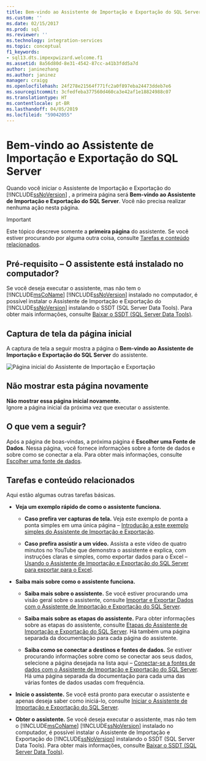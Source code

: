 ```yaml
---
title: Bem-vindo ao Assistente de Importação e Exportação do SQL Server | Microsoft Docs
ms.custom: ''
ms.date: 02/15/2017
ms.prod: sql
ms.reviewer: ''
ms.technology: integration-services
ms.topic: conceptual
f1_keywords:
- sql13.dts.impexpwizard.welcome.f1
ms.assetid: 8a56d80d-8e31-4542-87cc-a41b3fdd5a7d
author: janinezhang
ms.author: janinez
manager: craigg
ms.openlocfilehash: 24f278e21564f771fc2a0f897eba24473ddeb7e6
ms.sourcegitcommit: 3cfedfeba377560d460ca3e42af1e18824988c07
ms.translationtype: HT
ms.contentlocale: pt-BR
ms.lasthandoff: 04/05/2019
ms.locfileid: "59042055"
---
```

# <a name="welcome-to-sql-server-import-and-export-wizard"></a>Bem-vindo ao Assistente de Importação e Exportação do SQL Server
  Quando você iniciar o Assistente de Importação e Exportação do [!INCLUDE[ssNoVersion](../../includes/ssnoversion-md.md)] , a primeira página será **Bem-vindo ao Assistente de Importação e Exportação do SQL Server**. Você não precisa realizar nenhuma ação nesta página.

> [!IMPORTANT]
> Este tópico descreve somente a **primeira página** do assistente. Se você estiver procurando por alguma outra coisa, consulte [Tarefas e conteúdo relacionados](#related).

## <a name="prerequisite---is-the-wizard-installed-on-your-computer"></a>Pré-requisito – O assistente está instalado no computador?

Se você deseja executar o assistente, mas não tem o [!INCLUDE[msCoName](../../includes/msconame-md.md)] [!INCLUDE[ssNoVersion](../../includes/ssnoversion-md.md)] instalado no computador, é possível instalar o Assistente de Importação e Exportação do [!INCLUDE[ssNoVersion](../../includes/ssnoversion-md.md)] instalando o SSDT (SQL Server Data Tools). Para obter mais informações, consulte [Baixar o SSDT (SQL Server Data Tools)](../../ssdt/download-sql-server-data-tools-ssdt.md).

## <a name="screen-shot-of-the-welcome-page"></a>Captura de tela da página inicial  
A captura de tela a seguir mostra a página o **Bem-vindo ao Assistente de Importação e Exportação do SQL Server** do assistente.  
  
![Página inicial do Assistente de Importação e Exportação](../../integration-services/import-export-data/media/welcome.png "Página inicial do Assistente de Importação e Exportação")  

## <a name="dont-show-this-page-again"></a>Não mostrar esta página novamente  
**Não mostrar essa página inicial novamente.**  
 Ignore a página inicial da próxima vez que executar o assistente.  
  
## <a name="whats-next"></a>O que vem a seguir?  
 Após a página de boas-vindas, a próxima página é **Escolher uma Fonte de Dados**. Nessa página, você fornece informações sobre a fonte de dados e sobre como se conectar a ela. Para obter mais informações, consulte [Escolher uma fonte de dados](../../integration-services/import-export-data/choose-a-data-source-sql-server-import-and-export-wizard.md).

## <a name="related"></a> Tarefas e conteúdo relacionados  
 Aqui estão algumas outras tarefas básicas.
-   **Veja um exemplo rápido de como o assistente funciona.**

    -   **Caso prefira ver capturas de tela.** Veja este exemplo de ponta a ponta simples em uma única página – [Introdução a este exemplo simples do Assistente de Importação e Exportação](../../integration-services/import-export-data/get-started-with-this-simple-example-of-the-import-and-export-wizard.md).

    -   **Caso prefira assistir a um vídeo.** Assista a este vídeo de quatro minutos no YouTube que demonstra o assistente e explica, com instruções claras e simples, como exportar dados para o Excel – [Usando o Assistente de Importação e Exportação do SQL Server para exportar para o Excel](https://go.microsoft.com/fwlink/?linkid=829049).

-   **Saiba mais sobre como o assistente funciona.**

    -   **Saiba mais sobre o assistente.** Se você estiver procurando uma visão geral sobre o assistente, consulte [Importar e Exportar Dados com o Assistente de Importação e Exportação do SQL Server](../../integration-services/import-export-data/import-and-export-data-with-the-sql-server-import-and-export-wizard.md).

    -   **Saiba mais sobre as etapas do assistente.** Para obter informações sobre as etapas do assistente, consulte [Etapas do Assistente de Importação e Exportação do SQL Server](../../integration-services/import-export-data/steps-in-the-sql-server-import-and-export-wizard.md). Há também uma página separada da documentação para cada página do assistente.

    -   **Saiba como se conectar a destinos e fontes de dados.** Se estiver procurando informações sobre como se conectar aos seus dados, selecione a página desejada na lista aqui – [Conectar-se a fontes de dados com o Assistente de Importação e Exportação do SQL Server](../../integration-services/import-export-data/connect-to-data-sources-with-the-sql-server-import-and-export-wizard.md). Há uma página separada da documentação para cada uma das várias fontes de dados usadas com frequência.

-   **Inicie o assistente.** Se você está pronto para executar o assistente e apenas deseja saber como iniciá-lo, consulte [Iniciar o Assistente de Importação e Exportação do SQL Server](../../integration-services/import-export-data/start-the-sql-server-import-and-export-wizard.md).

-  **Obter o assistente.**  Se você deseja executar o assistente, mas não tem o [!INCLUDE[msCoName](../../includes/msconame-md.md)] [!INCLUDE[ssNoVersion](../../includes/ssnoversion-md.md)] instalado no computador, é possível instalar o Assistente de Importação e Exportação do [!INCLUDE[ssNoVersion](../../includes/ssnoversion-md.md)] instalando o SSDT (SQL Server Data Tools). Para obter mais informações, consulte [Baixar o SSDT (SQL Server Data Tools)](../../ssdt/download-sql-server-data-tools-ssdt.md).
